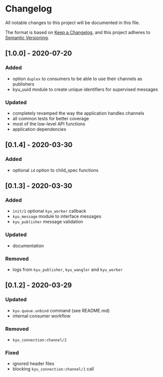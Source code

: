 # Changelog
All notable changes to this project will be documented in this file.

The format is based on [Keep a Changelog](https://keepachangelog.com/en/1.0.0/),
and this project adheres to [Semantic Versioning](https://semver.org/spec/v2.0.0.html).

## [1.0.0] - 2020-07-20
### Added
- option `duplex` to consumers to be able to use their channels as publishers
- kyu_uuid module to create unique identifiers for supervised messages

### Updated
- completely revamped the way the application handles channels
- all common tests for better coverage
- most of the low-level API functions
- application dependencies

## [0.1.4] - 2020-03-30
### Added
- optional `id` option to child_spec functions

## [0.1.3] - 2020-03-30
### Added
- `init/1` optional `kyu_worker` callback
- `kyu_message` module to interface messages
- `kyu_publisher` message validation

### Updated
- documentation

### Removed
- logs from `kyu_publisher`, `kyu_wangler` and `kyu_worker`

## [0.1.2] - 2020-03-29
### Updated
- `kyu.queue.unbind` command (see README.md)
- internal consumer workflow

### Removed
- `kyu_connection:channel/2`

### Fixed
- ignored header files
- blocking `kyu_connection:channel/1` call
